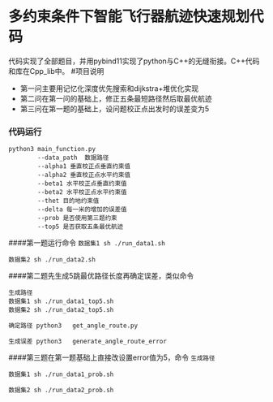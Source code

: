 # 多约束条件下智能飞行器航迹快速规划代码
代码实现了全部题目，并用pybind11实现了python与C++的无缝衔接。C++代码和库在Cpp_lib中。
#项目说明
- 第一问主要用记忆化深度优先搜索和dijkstra+堆优化实现
- 第二问在第一问的基础上，修正五条最短路径然后取最优航迹
- 第三问在第一题的基础上，设问题校正点出发时的误差变为5

### 代码运行
```
python3 main_function.py
        --data_path  数据路径
        --alpha1 垂直校正点垂直约束值
        --alpha2 垂直校正点水平约束值
        --beta1 水平校正点垂直约束值
        --beta2 水平校正点水平约束值
        --thet 目的地约束值
        --delta 每一米的增加的误差值
        --prob 是否使用第三题约束
        --top5 是否获取五条最优航迹
```
####第一题运行命令
```数据集1 sh ./run_data1.sh```

```数据集2 sh ./run_data2.sh```

####第二题先生成5跳最优路径长度再确定误差，类似命令
```
生成路径
数据集1 sh ./run_data1_top5.sh
数据集2 sh ./run_data2_top5.sh
```

```确定路径 python3   get_angle_route.py```

```生成误差 python3   generate_angle_route_error```

####第三题在第一题基础上直接改设置error值为5，命令
```生成路径 ```

```数据集1 sh ./run_data1_prob.sh```

```数据集2 sh ./run_data2_prob.sh```
